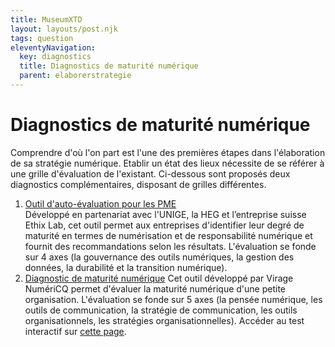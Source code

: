 ```yaml
---
title: MuseumXTD
layout: layouts/post.njk
tags: question
eleventyNavigation:
  key: diagnostics
  title: Diagnostics de maturité numérique
  parent: elaborerstrategie
---
```

# **Diagnostics de maturité numérique**  
Comprendre d'où l'on part est l'une des premières étapes dans l'élaboration de sa stratégie numérique. Etablir un état des lieux nécessite de se référer à une grille d'évaluation de l'existant. Ci-dessous sont proposés deux diagnostics complémentaires, disposant de grilles différentes. 
  
1. [Outil d'auto-évaluation pour les PME](https://www.ge.ch/dossier/entreprises-numerique/responsabilite-numerique-entreprises-rne/observatoire-du-numerique-outil-auto-evaluation-pme)   
   Développé en partenariat avec l'UNIGE, la HEG et l’entreprise suisse Ethix Lab, cet outil permet aux entreprises d'identifier leur degré de maturité en termes de numérisation et de responsabilité numérique et fournit des recommandations selon les résultats. L'évaluation se fonde sur 4 axes (la gouvernance des outils numériques, la gestion des données, la durabilité et la transition numérique). 
2. [Diagnostic de maturité numérique](https://docs.google.com/spreadsheets/d/1d77BekbvXFDBTZjhSDKhZvQjIY2dtMNPZPDiyw-Nq2Y/edit#gid=963154001)
   Cet outil développé par Virage NumériCQ permet d'évaluer la maturité numérique d'une petite organisation. L'évaluation se fonde sur 5 axes (la pensée numérique, les outils de communication, la stratégie de communication, les outils organisationnels, les stratégies organisationnelles). Accéder au test interactif sur [cette page](https://diagnostic-numerique.viragenumeriqc.com/). 
